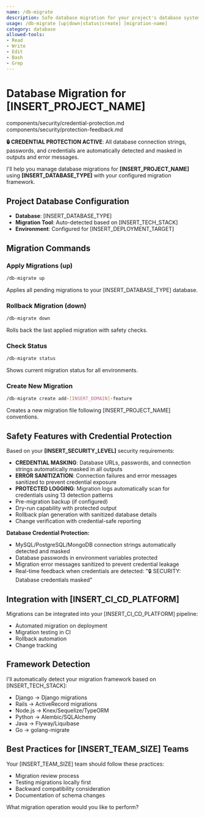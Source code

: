 ```yaml
---
name: /db-migrate
description: Safe database migration for your project's database system
usage: /db-migrate [up|down|status|create] [migration-name]
category: database
allowed-tools:
- Read
- Write
- Edit
- Bash
- Grep
---
```


# Database Migration for [INSERT_PROJECT_NAME]

<!-- SECURITY: Include credential protection for database operations -->
<include>components/security/credential-protection.md</include>
<include>components/security/protection-feedback.md</include>

**🔒 CREDENTIAL PROTECTION ACTIVE**: All database connection strings, passwords, and credentials are automatically detected and masked in outputs and error messages.

I'll help you manage database migrations for **[INSERT_PROJECT_NAME]** using **[INSERT_DATABASE_TYPE]** with your configured migration framework.

## Project Database Configuration
- **Database**: [INSERT_DATABASE_TYPE]
- **Migration Tool**: Auto-detected based on [INSERT_TECH_STACK]
- **Environment**: Configured for [INSERT_DEPLOYMENT_TARGET]

## Migration Commands

### Apply Migrations (up)
```bash
/db-migrate up
```
Applies all pending migrations to your [INSERT_DATABASE_TYPE] database.

### Rollback Migration (down)
```bash
/db-migrate down
```
Rolls back the last applied migration with safety checks.

### Check Status
```bash
/db-migrate status
```
Shows current migration status for all environments.

### Create New Migration
```bash
/db-migrate create add-[INSERT_DOMAIN]-feature
```
Creates a new migration file following [INSERT_PROJECT_NAME] conventions.

## Safety Features with Credential Protection

Based on your **[INSERT_SECURITY_LEVEL]** security requirements:
- **CREDENTIAL MASKING**: Database URLs, passwords, and connection strings automatically masked in all outputs
- **ERROR SANITIZATION**: Connection failures and error messages sanitized to prevent credential exposure
- **PROTECTED LOGGING**: Migration logs automatically scan for credentials using 13 detection patterns
- Pre-migration backup (if configured)
- Dry-run capability with protected output
- Rollback plan generation with sanitized database details
- Change verification with credential-safe reporting

**Database Credential Protection:**
- MySQL/PostgreSQL/MongoDB connection strings automatically detected and masked
- Database passwords in environment variables protected
- Migration error messages sanitized to prevent credential leakage
- Real-time feedback when credentials are detected: "🔒 SECURITY: Database credentials masked"

## Integration with [INSERT_CI_CD_PLATFORM]

Migrations can be integrated into your [INSERT_CI_CD_PLATFORM] pipeline:
- Automated migration on deployment
- Migration testing in CI
- Rollback automation
- Change tracking

## Framework Detection

I'll automatically detect your migration framework based on [INSERT_TECH_STACK]:
- Django → Django migrations
- Rails → ActiveRecord migrations
- Node.js → Knex/Sequelize/TypeORM
- Python → Alembic/SQLAlchemy
- Java → Flyway/Liquibase
- Go → golang-migrate

## Best Practices for [INSERT_TEAM_SIZE] Teams

Your [INSERT_TEAM_SIZE] team should follow these practices:
- Migration review process
- Testing migrations locally first
- Backward compatibility consideration
- Documentation of schema changes

What migration operation would you like to perform?